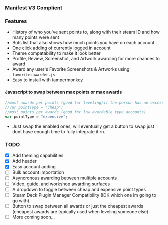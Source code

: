### Manifest V3 Complient


### Features

- History of who you've sent points to, along with their steam ID and how many points were sent
- Bots list that also shows how much points you have on each account
- One click adding of currently logged in account
- Theme compatability to make it look better
- Profile, Review, Screenshot, and Artwork awarding for more chances to award
- Award any user's Favorite Screenshots & Artworks using `favoritesawarder.js`
- Easy to install with tampermonkey

#### Javascript to swap between max points or max awards　

```javascript
//most awards per points (good for leveling/if the person has an excessive amount of awardable items)
//var pointType = "cheap"; 
//most points per awards (good for low awardable type accounts)
var pointType = "expensive";
```
 - Just swap the enabled ones, will eventually get a button to swap just dont have enough time to fully integrate it rn.

### TODO

- [x] Add theming capabilities
- [x] Add header
- [x] Easy account adding
- [ ] Bulk account importation
- [ ] Asyncronous awarding between multiple accounts
- [ ] Video, guide, and workshop awarding surfaces
- [ ] A dropdown to toggle between cheap and expensive point types
- [ ] Steam Deck Plugin Manager Compatibility (IDK which one im going to go with)
- [ ] Button to swap between all awards or just the cheapest awards (cheapest awards are typically used when leveling someone else)
- [ ] More coming soon...
